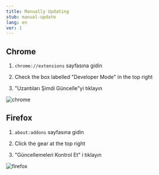 ```yaml
---
title: Manually Updating
stub: manual-update
lang: en
ver: 1
---
```


## Chrome

1. `chrome://extensions` sayfasına gidin

2. Check the box labelled "Developer Mode" in the top right

3. "Uzantıları Şimdi Güncelle"yi tıklayın

![chrome](/assets/update-screenshots/chrome.png)

## Firefox

1. `about:addons` sayfasına gidin

2. Click the gear at the top right

3. "Güncellemeleri Kontrol Et" i tıklayın

![firefox](/assets/update-screenshots/firefox.png)